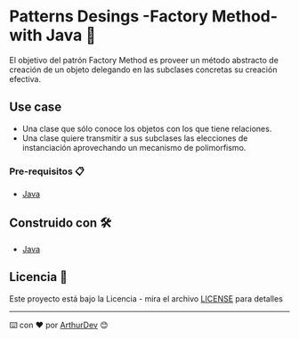 # Patterns Desings -Factory Method- with Java 🚀

El objetivo del patrón Factory Method es proveer un método abstracto de creación de un objeto delegando en las subclases concretas su creación efectiva.

## Use case

* Una clase que sólo conoce los objetos con los que tiene relaciones.
* Una clase quiere transmitir a sus subclases las elecciones de instanciación
aprovechando un mecanismo de polimorfismo.

### Pre-requisitos 📋

* [Java](https://www.java.com/es/download/) 

## Construido con 🛠️

* [Java](https://www.java.com/es/download/)

## Licencia 📄

Este proyecto está bajo la Licencia - mira el archivo [LICENSE](LICENSE) para detalles

---
⌨️ con ❤️ por [ArthurDev](https://github.com/ArthurQR98) 😊
